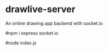 # drawlive-server
An online drawing app backend with socket.io

#npm i express socket.io

#node index.js
